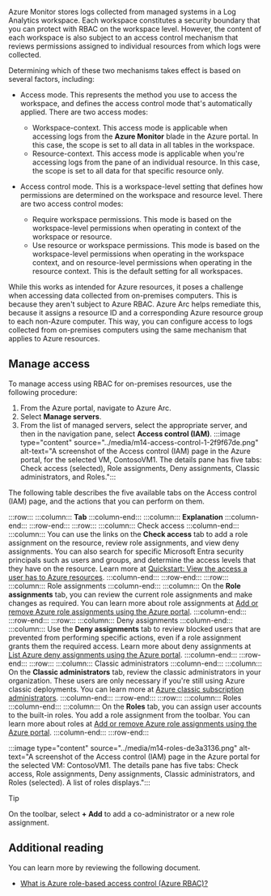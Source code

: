 Azure Monitor stores logs collected from managed systems in a Log Analytics workspace. Each workspace constitutes a security boundary that you can protect with RBAC on the workspace level. However, the content of each workspace is also subject to an access control mechanism that reviews permissions assigned to individual resources from which logs were collected.

Determining which of these two mechanisms takes effect is based on several factors, including:

 -  Access mode. This represents the method you use to access the workspace, and defines the access control mode that's automatically applied. There are two access modes:
    
     -  Workspace-context. This access mode is applicable when accessing logs from the **Azure Monitor** blade in the Azure portal. In this case, the scope is set to all data in all tables in the workspace.
     -  Resource-context. This access mode is applicable when you're accessing logs from the pane of an individual resource. In this case, the scope is set to all data for that specific resource only.
 -  Access control mode. This is a workspace-level setting that defines how permissions are determined on the workspace and resource level. There are two access control modes:
    
     -  Require workspace permissions. This mode is based on the workspace-level permissions when operating in context of the workspace or resource.
     -  Use resource or workspace permissions. This mode is based on the workspace-level permissions when operating in the workspace context, and on resource-level permissions when operating in the resource context. This is the default setting for all workspaces.

While this works as intended for Azure resources, it poses a challenge when accessing data collected from on-premises computers. This is because they aren't subject to Azure RBAC. Azure Arc helps remediate this, because it assigns a resource ID and a corresponding Azure resource group to each non-Azure computer. This way, you can configure access to logs collected from on-premises computers using the same mechanism that applies to Azure resources.

## Manage access

To manage access using RBAC for on-premises resources, use the following procedure:

1.  From the Azure portal, navigate to Azure Arc.
2.  Select **Manage servers**.
3.  From the list of managed servers, select the appropriate server, and then in the navigation pane, select **Access control (IAM)**. :::image type="content" source="../media/m14-access-control-1-2f9f67de.png" alt-text="A screenshot of the Access control (IAM) page in the Azure portal, for the selected VM, ContosoVM1. The details pane has five tabs: Check access (selected), Role assignments, Deny assignments, Classic administrators, and Roles.":::
    

The following table describes the five available tabs on the Access control (IAM) page, and the actions that you can perform on them.

:::row:::
  :::column:::
    **Tab**
  :::column-end:::
  :::column:::
    **Explanation**
  :::column-end:::
:::row-end:::
:::row:::
  :::column:::
    Check access
  :::column-end:::
  :::column:::
    You can use the links on the **Check access** tab to add a role assignment on the resource, review role assignments, and view deny assignments. You can also search for specific Microsoft Entra security principals such as users and groups, and determine the access levels that they have on the resource. Learn more at [Quickstart: View the access a user has to Azure resources](https://aka.ms/check-access?azure-portal=true).
  :::column-end:::
:::row-end:::
:::row:::
  :::column:::
    Role assignments
  :::column-end:::
  :::column:::
    On the **Role assignments** tab, you can review the current role assignments and make changes as required. You can learn more about role assignments at [Add or remove Azure role assignments using the Azure portal](https://aka.ms/role-assignments-portal?azure-portal=true).
  :::column-end:::
:::row-end:::
:::row:::
  :::column:::
    Deny assignments
  :::column-end:::
  :::column:::
    Use the **Deny assignments** tab to review blocked users that are prevented from performing specific actions, even if a role assignment grants them the required access. Learn more about deny assignments at [List Azure deny assignments using the Azure portal](https://aka.ms/deny-assignments-portal?azure-portal=true).
  :::column-end:::
:::row-end:::
:::row:::
  :::column:::
    Classic administrators
  :::column-end:::
  :::column:::
    On the **Classic administrators** tab, review the classic administrators in your organization. These users are only necessary if you're still using Azure classic deployments. You can learn more at [Azure classic subscription administrators](https://aka.ms/classic-administrators?azure-portal=true).
  :::column-end:::
:::row-end:::
:::row:::
  :::column:::
    Roles
  :::column-end:::
  :::column:::
    On the **Roles** tab, you can assign user accounts to the built-in roles. You add a role assignment from the toolbar. You can learn more about roles at [Add or remove Azure role assignments using the Azure portal](https://aka.ms/role-assignments-portal?azure-portal=true).
  :::column-end:::
:::row-end:::


:::image type="content" source="../media/m14-roles-de3a3136.png" alt-text="A screenshot of the Access control (IAM) page in the Azure portal for the selected VM: ContosoVM1. The details pane has five tabs: Check access, Role assignments, Deny assignments, Classic administrators, and Roles (selected). A list of roles displays.":::


> [!TIP]
> On the toolbar, select **+ Add** to add a co-administrator or a new role assignment.

## Additional reading

You can learn more by reviewing the following document.

 -  [What is Azure role-based access control (Azure RBAC)?](https://aka.ms/role-based-access-control-overview?azure-portal=true)
